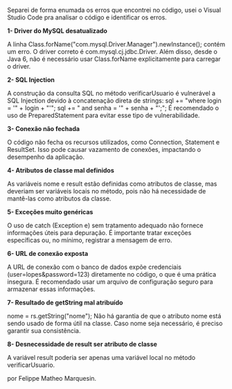 Separei de forma enumada os erros que encontrei no código, usei o Visual Studio Code pra analisar o código e identificar os erros.

**1- Driver do MySQL desatualizado**

A linha Class.forName("com.mysql.Driver.Manager").newInstance(); contém um erro. O driver correto é com.mysql.cj.jdbc.Driver. Além disso, desde o Java 6, não é necessário usar Class.forName explicitamente para carregar o driver.

**2- SQL Injection**

A construção da consulta SQL no método verificarUsuario é vulnerável a SQL Injection devido à concatenação direta de strings:
sql += "where login = '" + login + "'";
sql += " and senha = '" + senha + "';";
É recomendado o uso de PreparedStatement para evitar esse tipo de vulnerabilidade.

**3- Conexão não fechada**

O código não fecha os recursos utilizados, como Connection, Statement e ResultSet. Isso pode causar vazamento de conexões, impactando o desempenho da aplicação.

**4- Atributos de classe mal definidos**

As variáveis nome e result estão definidas como atributos de classe, mas deveriam ser variáveis locais no método, pois não há necessidade de mantê-las como atributos da classe.

**5- Exceções muito genéricas**

O uso de catch (Exception e) sem tratamento adequado não fornece informações úteis para depuração. É importante tratar exceções específicas ou, no mínimo, registrar a mensagem de erro.

**6- URL de conexão exposta**

A URL de conexão com o banco de dados expõe credenciais (user=lopes&password=123) diretamente no código, o que é uma prática insegura. É recomendado usar um arquivo de configuração seguro para armazenar essas informações.

**7- Resultado de getString mal atribuído**

nome = rs.getString("nome");
Não há garantia de que o atributo nome está sendo usado de forma útil na classe. Caso nome seja necessário, é preciso garantir sua consistência.

**8- Desnecessidade de result ser atributo de classe**

A variável result poderia ser apenas uma variável local no método verificarUsuario.

por Felippe Matheo Marquesin.
